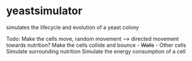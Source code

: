 # yeastsimulator
 simulates the lifecycle and evolution of a yeast colony

Todo:
Make the cells move, random movement --> directed movement towards nutrition?
Make the cells collide and bounce
    - ~~Walls~~
    - Other cells
Simulate surrounding nutrition
Simulate the energy consumption of a cell